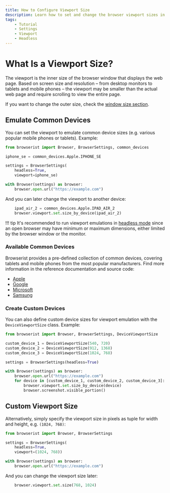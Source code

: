 ```yaml
---
title: How to Configure Viewport Size
description: Learn how to set and change the browser viewport sizes in automated tests. Emulate popular devices such as iPhone and iPad, or set custom viewport dimensions.
tags:
    - Tutorial
    - Settings
    - Viewport
    - Headless
---
```


# What Is a Viewport Size?
The viewport is the inner size of the browser window that displays the web page. Based on screen size and resolution – from desktop monitors to tablets and mobile phones – the viewport may be smaller than the actual web page and require scrolling to view the entire page.

If you want to change the outer size, check the [window size section](../user-guide/navigation/window-size.md).

## Emulate Common Devices
You can set the viewport to emulate common device sizes (e.g. various popular mobile phones or tablets). Example:

```python linenums="1" hl_lines="3 7"
from browserist import Browser, BrowserSettings, common_devices

iphone_se = common_devices.Apple.IPHONE_SE

settings = BrowserSettings(
    headless=True,
    viewport=iphone_se)

with Browser(settings) as browser:
    browser.open.url("https://example.com")
```

And you can later change the viewport to another device:

```python title="" linenums="10" hl_lines="1-2"
    ipad_air_2 = common_devices.Apple.IPAD_AIR_2
    browser.viewport.set.size_by_device(ipad_air_2)
```

!!! tip
    It's recommended to run viewport emulations in [headless mode](../performance/headless.md) since an open browser may have minimum or maximum dimensions, either limited by the browser window or the monitor.

### Available Common Devices
Browserist provides a pre-defined collection of common devices, covering tablets and mobile phones from the most popular manufacturers. Find more information in the reference documentation and source code:

* [Apple](../reference/viewport/common_devices/apple.md)
* [Google](../reference/viewport/common_devices/google.md)
* [Microsoft](../reference/viewport/common_devices/microsoft.md)
* [Samsung](../reference/viewport/common_devices/samsung.md)

### Create Custom Devices
You can also define custom device sizes for viewport emulation with the `DeviceViewportSize` class. Example:

```python linenums="1" hl_lines="11-12"
from browserist import Browser, BrowserSettings, DeviceViewportSize

custom_device_1 = DeviceViewportSize(540, 720)
custom_device_2 = DeviceViewportSize(912, 1368)
custom_device_3 = DeviceViewportSize(1024, 768)

settings = BrowserSettings(headless=True)

with Browser(settings) as browser:
    browser.open.url("https://example.com")
    for device in [custom_device_1, custom_device_2, custom_device_3]:
        browser.viewport.set.size_by_device(device)
        browser.screenshot.visible_portion()
```

## Custom Viewport Size
Alternatively, simply specify the viewport size in pixels as tuple for width and height, e.g. `(1024, 768)`:

```python linenums="1" hl_lines="5"
from browserist import Browser, BrowserSettings

settings = BrowserSettings(
    headless=True,
    viewport=(1024, 768))

with Browser(settings) as browser:
    browser.open.url("https://example.com")
```

And you can change the viewport size later:

```python title="" linenums="9" hl_lines="1"
    browser.viewport.set.size(768, 1024)
```
